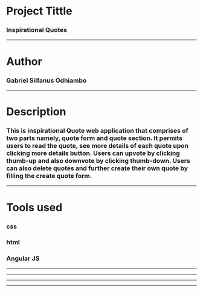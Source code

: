 # Project Tittle
### Inspirational Quotes

___

# Author
### Gabriel Silfanus Odhiambo

___
# Description

### This is inspirational Quote web application that comprises of two parts namely, quote form and quote section. It permits users to read the quote, see more details of each quote upon clicking more details button. Users can upvote by clicking thumb-up and also downvote by clicking thumb-down. Users can also delete quotes and further create their own quote by filling the create quote form.


___

# Tools used

### css
### html
### Angular JS

___

<!-- # How it works
### view more details buttom toggles details of the quote 
### Thumb-up adds upvote indicating like while thumb-down indicates dislike.
### Delete Quote button deletes quote 
### Create Quote form generates quote willing users. -->

___
<!-- 
# Installation
### git clone : https://github.com/gabyxbinnaeah/Quotes.git 
### open the project in your code editor. -->

___

<!-- # Live link 
### to access project click: https://gabyxbinnaeah.github.io/Quotes/   -->

___




